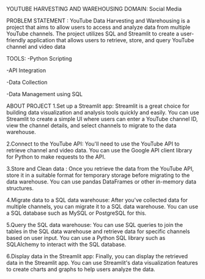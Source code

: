YOUTUBE HARVESTING AND WAREHOUSING
DOMAIN:
Social Media

PROBLEM STATEMENT :
YouTube Data Harvesting and Warehousing is a project that aims to allow users to access and analyze data from multiple YouTube channels. The project utilizes SQL and Streamlit to create a user-friendly application that allows users to retrieve, store, and query YouTube channel and video data

TOOLS:
-Python Scripting

-API Integration

-Data Collection

-Data Management using SQL

ABOUT PROJECT
1.Set up a Streamlit app:
Streamlit is a great choice for building data visualization and analysis tools quickly and easily. You can use Streamlit to create a simple UI where users can enter a YouTube channel ID, view the channel details, and select channels to migrate to the data warehouse.

2.Connect to the YouTube API:
You'll need to use the YouTube API to retrieve channel and video data. You can use the Google API client library for Python to make requests to the API.

3.Store and Clean data :
Once you retrieve the data from the YouTube API, store it in a suitable format for temporary storage before migrating to the data warehouse. You can use pandas DataFrames or other in-memory data structures.

4.Migrate data to a SQL data warehouse:
After you've collected data for multiple channels, you can migrate it to a SQL data warehouse. You can use a SQL database such as MySQL or PostgreSQL for this.

5.Query the SQL data warehouse:
You can use SQL queries to join the tables in the SQL data warehouse and retrieve data for specific channels based on user input. You can use a Python SQL library such as SQLAlchemy to interact with the SQL database.

6.Display data in the Streamlit app:
Finally, you can display the retrieved data in the Streamlit app. You can use Streamlit's data visualization features to create charts and graphs to help users analyze the data.

